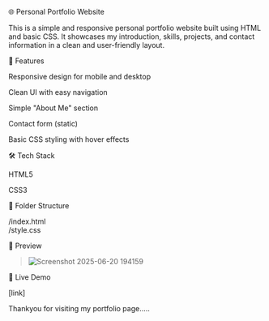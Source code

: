 🌐 Personal Portfolio Website

This is a simple and responsive personal portfolio website built using HTML and basic CSS. It showcases my introduction, skills, projects, and contact information in a clean and user-friendly layout.

🚀 Features

Responsive design for mobile and desktop


Clean UI with easy navigation

Simple "About Me" section

Contact form (static)

Basic CSS styling with hover effects


🛠 Tech Stack

HTML5

CSS3


📁 Folder Structure

/index.html  
/style.css  

📸 Preview

> ![Screenshot 2025-06-20 194159](https://github.com/user-attachments/assets/e16c19dd-e058-4426-8e31-57f25d382966)




🔗 Live Demo

[link]


Thankyou for visiting my portfolio page.....
